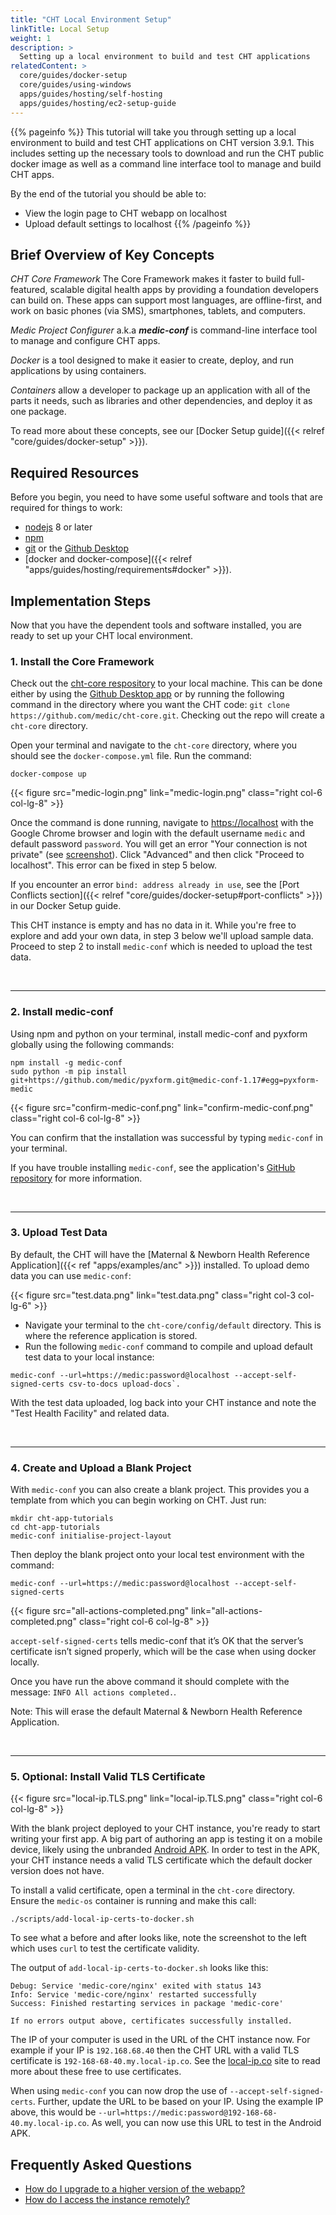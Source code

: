 ```yaml
---
title: "CHT Local Environment Setup"
linkTitle: Local Setup
weight: 1
description: >
  Setting up a local environment to build and test CHT applications
relatedContent: >
  core/guides/docker-setup
  core/guides/using-windows
  apps/guides/hosting/self-hosting
  apps/guides/hosting/ec2-setup-guide
---
```


{{% pageinfo %}}
This tutorial will take you through setting up a local environment to build and test CHT applications on CHT version 3.9.1. This includes setting up the necessary tools to download and run the CHT public docker image as well as a command line interface tool to manage and build CHT apps.

By the end of the tutorial you should be able to:

- View the login page to CHT webapp on localhost
- Upload default settings to localhost
{{% /pageinfo %}}


## Brief Overview of Key Concepts

*CHT Core Framework* The Core Framework makes it faster to build full-featured, scalable digital health apps by providing a foundation developers can build on. These apps can support most languages, are offline-first, and work on basic phones (via SMS), smartphones, tablets, and computers.

*Medic Project Configurer* a.k.a ***medic-conf*** is command-line interface tool to manage and configure CHT apps.

*Docker* is a tool designed to make it easier to create, deploy, and run applications by using containers.  

*Containers* allow a developer to package up an application with all of the parts it needs, such as libraries and other dependencies, and deploy it as one package.

To read more about these concepts, see our [Docker Setup guide]({{< relref "core/guides/docker-setup" >}}).

## Required Resources

Before you begin, you need to have some useful software and tools that are required for things to work:

* [nodejs](https://nodejs.org/en/) 8 or later
* [npm](https://www.npmjs.com/get-npm)
* [git](https://git-scm.com/downloads) or the [Github Desktop](https://desktop.github.com/)
* [docker and docker-compose]({{< relref "apps/guides/hosting/requirements#docker" >}}).

## Implementation Steps

Now that you have the dependent tools and software installed, you are ready to set up your CHT local environment.
 


### 1. Install the Core Framework

Check out the [cht-core respository](https://github.com/medic/cht-core) to your local machine. This can be done either by using the [Github Desktop app](https://desktop.github.com/) or by running the following command in the directory where you want the CHT code: `git clone https://github.com/medic/cht-core.git`. Checking out the repo will create a `cht-core` directory.  

Open your terminal and navigate to the `cht-core` directory, where you should see the `docker-compose.yml` file. Run the command:

```shell
docker-compose up
```

{{< figure src="medic-login.png" link="medic-login.png" class="right col-6 col-lg-8" >}}

Once the command is done running, navigate to [https://localhost](https://localhost) with the Google Chrome browser and login with the default username `medic` and default password `password`. You will get an error "Your connection is not private" (see [screenshot](./privacy.error.png)). Click "Advanced" and then click "Proceed to localhost". This error can be fixed in step 5 below.

If you encounter an error `bind: address already in use`, see the [Port Conflicts section]({{< relref "core/guides/docker-setup#port-conflicts" >}}) in our Docker Setup guide.

This CHT instance is empty and has no data in it.  While you're free to explore and add your own data, in step 3 below we'll upload sample data.  Proceed to step 2 to install `medic-conf` which is needed to upload the test data.

<br clear="all">

 *****

### 2. Install medic-conf

Using npm and python on your terminal, install medic-conf and pyxform globally using the following commands:

```shell
npm install -g medic-conf
sudo python -m pip install git+https://github.com/medic/pyxform.git@medic-conf-1.17#egg=pyxform-medic
```

{{< figure src="confirm-medic-conf.png" link="confirm-medic-conf.png" class="right col-6 col-lg-8" >}}

You can confirm that the installation was successful by typing `medic-conf` in your terminal.

If you have trouble installing `medic-conf`, see the application's [GitHub repository](https://github.com/medic/medic-conf) for more information.

 <br clear="all">

*****

### 3. Upload Test Data

By default, the CHT will have the [Maternal & Newborn Health Reference Application]({{< ref "apps/examples/anc" >}}) installed. To upload demo data you can use `medic-conf`:

{{< figure src="test.data.png" link="test.data.png" class="right col-3 col-lg-6" >}}

- Navigate your terminal to the `cht-core/config/default` directory. This is where the reference application is stored.
- Run the following `medic-conf` command to compile and upload default test data to your local instance: 

```shell  
medic-conf --url=https://medic:password@localhost --accept-self-signed-certs csv-to-docs upload-docs`.
```

With the test data uploaded, log back into your CHT instance and note the "Test Health Facility" and related data.

<br clear="all">

 *****

### 4. Create and Upload a Blank Project

With `medic-conf` you can also create a blank project. This provides you a template from which you can begin working on CHT. Just run:

```shell
mkdir cht-app-tutorials
cd cht-app-tutorials
medic-conf initialise-project-layout
```

Then deploy the blank project onto your local test environment with the command:

```shell
medic-conf --url=https://medic:password@localhost --accept-self-signed-certs
```

{{< figure src="all-actions-completed.png" link="all-actions-completed.png" class="right col-6 col-lg-8" >}}


`accept-self-signed-certs` tells medic-conf that it’s OK that the server’s certificate isn’t signed properly, which will be the case when using docker locally.

Once you have run the above command it should complete with the message: `INFO All actions completed.`.

Note: This will erase the default Maternal & Newborn Health Reference Application.

<br clear="all">

 *****

### 5. Optional: Install Valid TLS Certificate  

{{< figure src="local-ip.TLS.png" link="local-ip.TLS.png" class="right col-6 col-lg-8" >}}

With the blank project deployed to your CHT instance, you're ready to start writing your first app.  A big part of authoring an app is testing it on a mobile device, likely using the unbranded [Android APK](https://github.com/medic/cht-android).  In order to test in the APK, your CHT instance needs a valid TLS certificate which the default docker version does not have.

To install a valid certificate, open a terminal in the `cht-core` directory. Ensure the `medic-os` container is running and make this call:

```shell
./scripts/add-local-ip-certs-to-docker.sh
```

To see what a before and after looks like, note the screenshot to the left which uses `curl` to test the certificate validity.  

The output of `add-local-ip-certs-to-docker.sh` looks like this:

```
Debug: Service 'medic-core/nginx' exited with status 143
Info: Service 'medic-core/nginx' restarted successfully
Success: Finished restarting services in package 'medic-core'

If no errors output above, certificates successfully installed.
```

The IP of your computer is used in the URL of the CHT instance now.  For example if your IP is `192.168.68.40` then the CHT URL with a valid TLS certificate is `192-168-68-40.my.local-ip.co`.  See the [local-ip.co](http://local-ip.co/) site to read more about these free to use certificates. 

When using `medic-conf` you can now drop the use of `--accept-self-signed-certs`. Further, update the URL to be based on your IP.  Using the example IP above, this would be `--url=https://medic:password@192-168-68-40.my.local-ip.co`. As well, you can now use this URL to test in the Android APK.

## Frequently Asked Questions

- [How do I upgrade to a higher version of the webapp?](https://forum.communityhealthtoolkit.org/t/cant-upgrade-to-3-8-version/608)
- [How do I access the instance remotely?](https://forum.communityhealthtoolkit.org/t/unable-to-install-core-framework-in-cloud-instance/533)
